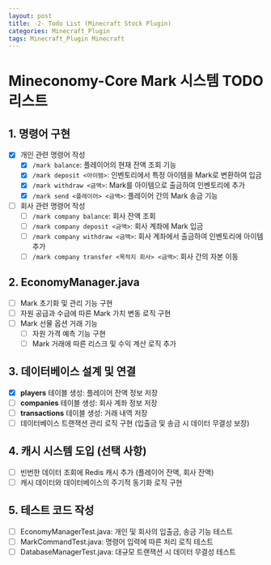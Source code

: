```yaml
---
layout: post
title: -2- Todo List (Minecraft Stock Plugin)
categories: Minecraft_Plugin
tags: Minecraft_Plugin Minecraft
---
```

# Mineconomy-Core Mark 시스템 TODO 리스트

## 1. 명령어 구현
- [x] 개인 관련 명령어 작성
  - [x] `/mark balance`: 플레이어의 현재 잔액 조회 기능
  - [x] `/mark deposit <아이템>`: 인벤토리에서 특정 아이템을 Mark로 변환하여 입금
  - [x] `/mark withdraw <금액>`: Mark를 아이템으로 출금하여 인벤토리에 추가
  - [x] `/mark send <플레이어> <금액>`: 플레이어 간의 Mark 송금 기능
- [ ] 회사 관련 명령어 작성
  - [ ] `/mark company balance`: 회사 잔액 조회
  - [ ] `/mark company deposit <금액>`: 회사 계좌에 Mark 입금
  - [ ] `/mark company withdraw <금액>`: 회사 계좌에서 출금하여 인벤토리에 아이템 추가
  - [ ] `/mark company transfer <목적지 회사> <금액>`: 회사 간의 자본 이동

## 2. EconomyManager.java
- [ ] Mark 초기화 및 관리 기능 구현
- [ ] 자원 공급과 수급에 따른 Mark 가치 변동 로직 구현
- [ ] Mark 선물 옵션 거래 기능
  - [ ] 자원 가격 예측 기능 구현
  - [ ] Mark 거래에 따른 리스크 및 수익 계산 로직 추가

## 3. 데이터베이스 설계 및 연결
- [x] **players** 테이블 생성: 플레이어 잔액 정보 저장
- [ ] **companies** 테이블 생성: 회사 계좌 정보 저장
- [ ] **transactions** 테이블 생성: 거래 내역 저장
- [ ] 데이터베이스 트랜잭션 관리 로직 구현 (입출금 및 송금 시 데이터 무결성 보장)

## 4. 캐시 시스템 도입 (선택 사항)
- [ ] 빈번한 데이터 조회에 Redis 캐시 추가 (플레이어 잔액, 회사 잔액)
- [ ] 캐시 데이터와 데이터베이스의 주기적 동기화 로직 구현

## 5. 테스트 코드 작성
- [ ] EconomyManagerTest.java: 개인 및 회사의 입출금, 송금 기능 테스트
- [ ] MarkCommandTest.java: 명령어 입력에 따른 처리 로직 테스트
- [ ] DatabaseManagerTest.java: 대규모 트랜잭션 시 데이터 무결성 테스트
